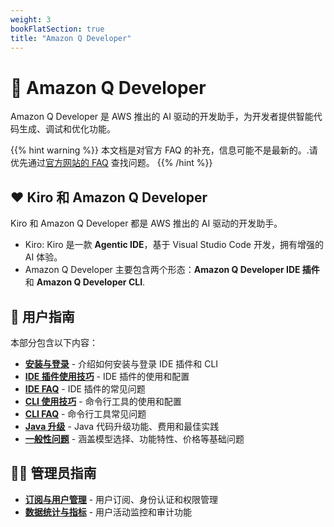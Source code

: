 ```yaml
---
weight: 3
bookFlatSection: true
title: "Amazon Q Developer"
---
```


# **🤖 Amazon Q Developer**

Amazon Q Developer 是 AWS 推出的 AI 驱动的开发助手，为开发者提供智能代码生成、调试和优化功能。

{{% hint warning %}}
本文档是对官方 FAQ 的补充，信息可能不是最新的。.请优先通过[官方网站的 FAQ](https://aws.amazon.com/q/developer/faqs/) 查找问题。
{{% /hint %}}

## **❤️ Kiro 和 Amazon Q Developer**

Kiro 和 Amazon Q Developer 都是 AWS 推出的 AI 驱动的开发助手。

- Kiro: Kiro 是一款 **Agentic IDE**，基于 Visual Studio Code 开发，拥有增强的 AI 体验。
- Amazon Q Developer 主要包含两个形态：**Amazon Q Developer IDE 插件** 和 **Amazon Q Developer CLI**.

## **👥 用户指南**

本部分包含以下内容：

- **[安装与登录](installation/)** - 介绍如何安装与登录 IDE 插件和 CLI
- **[IDE 插件使用技巧](ide-plugin/)** - IDE 插件的使用和配置
- **[IDE FAQ](ide-plugin-faq/)** - IDE 插件的常见问题
- **[CLI 使用技巧](cli/)** - 命令行工具的使用和配置
- **[CLI FAQ](cli-faq/)** - 命令行工具常见问题
- **[Java 升级](java-upgrade/)** - Java 代码升级功能、费用和最佳实践
- **[一般性问题](general/)** - 涵盖模型选择、功能特性、价格等基础问题

## **👨‍💼 管理员指南**

- **[订阅与用户管理](subscription/)** - 用户订阅、身份认证和权限管理
- **[数据统计与指标](metrics/)** - 用户活动监控和审计功能
